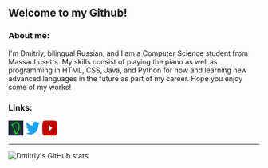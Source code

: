 
## Welcome to my Github!

### About me:
I'm Dmitriy, bilingual Russian, and I am a Computer Science student from Massachusetts. My skills consist of playing the piano as well as programming in HTML, CSS, Java, and Python for now and learning new advanced languages in the future as part of my career. Hope you enjoy some of my works!

### Links:
<a href="https://www.dhotspot.xyz"><img src="logo.ico" width="30" height="30"></a>
<a href="https://www.twitter.com/DmitriyShumkin"><img src="twitter.png" width="30" height="30"></a>
<a href="https://www.youtube.com/channel/UCKQvTzeTizeamrvI9J4-t5A"><img src="yt.png" width="30" height="30"></a>
***
![Dmitriy's GitHub stats](https://github-readme-stats.vercel.app/api?username=DmitriyShum&show_icons=true&theme=radical)
<!--<a href="https://www.dhotspot.xyz"><img src="https://raw.githubusercontent.com/dmitriyshum/dmitriyshum/"></img></a>—->


<a href="#stats">
  <img align="center" src="https://github-readme-stats.vercel.app/api/top-langs/?username=DmitriyShum&hide=Makefile&theme=react">
</a>
